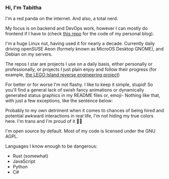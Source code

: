 ### Hi, I'm Tabitha

I'm a red panda on the internet. And also, a total nerd.

My focus is on backend and DevOps work, however I can mostly do frontend if I have to (check [this repo](https://github.com/tabithamoon/blog) for the code of my personal blog).

I'm a huge Linux nut, having used it for nearly a decade. Currently daily driving openSUSE Aeon (formely known as MicroOS Desktop GNOME), and Debian on my servers.

The repos I star are projects I use on a daily basis, either personally or professionally, or projects I just plain enjoy and follow their progress (for example, [the LEGO Island reverse engineering project](https://github.com/isledecomp/isle))

For better or for worse I'm not flashy. I like to keep it simple, stupid! So you'll find a general lack of swish fancy animations or dynamically generated status graphics in my README files or, emoji- Nothing like that, with just a few exceptions, like the sentence below:

Probably to my own detriment when it comes to chances of being hired and potential awkward interactions in real life, I'm not hiding my true colors here. I'm trans and I'm proud of it 🏳️‍⚧️

I'm open source by default. Most of my code is licensed under the GNU AGPL.

Languages I know enough to be dangerous:

- Rust (somewhat)
- JavaScript
- Python
- C#

